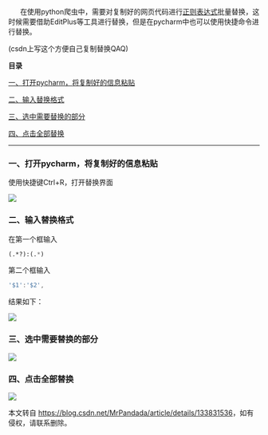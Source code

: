  

      在使用python爬虫中，需要对复制好的网页代码进行[正则表达式](https://so.csdn.net/so/search?q=%E6%AD%A3%E5%88%99%E8%A1%A8%E8%BE%BE%E5%BC%8F&spm=1001.2101.3001.7020)批量替换，这时候需要借助EditPlus等工具进行替换，但是在pycharm中也可以使用快捷命令进行替换。

(csdn上写这个方便自己复制替换QAQ)

**目录**

[一、打开pycharm，将复制好的信息粘贴](#t0)

[二、输入替换格式](#t1)

[三、选中需要替换的部分](#t2)

[四、点击全部替换](#t3)

* * *

### 一、打开pycharm，将复制好的信息粘贴

使用快捷键Ctrl+R，打开替换界面

![](https://i-blog.csdnimg.cn/blog_migrate/d9bcf58228fe59077b9bcc0a6398f31c.png)

### 二、输入替换格式

在第一个框输入

```lisp
(.*?):(.*)
```

第二个框输入

```dart
'$1':'$2',
```

结果如下：

![](https://i-blog.csdnimg.cn/blog_migrate/22aff3e519b2c247667f21b63b4748f6.png)

### 三、选中需要替换的部分

![](https://i-blog.csdnimg.cn/blog_migrate/fe2aaa1c17d1157cd0052078f626b231.png)

### 四、点击全部替换

![](https://i-blog.csdnimg.cn/blog_migrate/52e747abe558b49f7ccb93e6f7a9d0c5.png)

本文转自 <https://blog.csdn.net/MrPandada/article/details/133831536>，如有侵权，请联系删除。